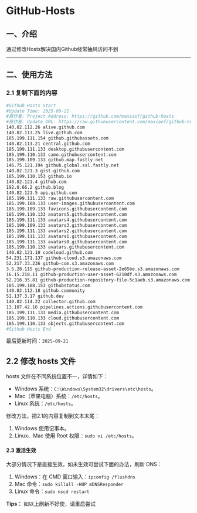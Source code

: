 # GitHub-Hosts

## 一、介绍
通过修改Hosts解决国内Github经常抽风访问不到

---

## 二、使用方法

### 2.1 复制下面的内容
```bash
#Github Hosts Start
#Update Time: 2025-09-21
#原作者: Project Address: https://github.com/maxiaof/github-hosts
#原作者: Update URL: https://raw.githubusercontent.com/maxiaof/github-hosts/master/hosts
140.82.112.26 alive.github.com
140.82.113.25 live.github.com
185.199.111.154 github.githubassets.com
140.82.113.21 central.github.com
185.199.111.133 desktop.githubusercontent.com
185.199.110.133 camo.githubusercontent.com
185.199.109.133 github.map.fastly.net
146.75.121.194 github.global.ssl.fastly.net
140.82.121.3 gist.github.com
185.199.110.153 github.io
140.82.121.4 github.com
192.0.66.2 github.blog
140.82.121.5 api.github.com
185.199.111.133 raw.githubusercontent.com
185.199.108.133 user-images.githubusercontent.com
185.199.109.133 favicons.githubusercontent.com
185.199.110.133 avatars5.githubusercontent.com
185.199.111.133 avatars4.githubusercontent.com
185.199.109.133 avatars3.githubusercontent.com
185.199.111.133 avatars2.githubusercontent.com
185.199.111.133 avatars1.githubusercontent.com
185.199.111.133 avatars0.githubusercontent.com
185.199.110.133 avatars.githubusercontent.com
140.82.121.10 codeload.github.com
54.231.171.137 github-cloud.s3.amazonaws.com
52.217.33.236 github-com.s3.amazonaws.com
3.5.28.115 github-production-release-asset-2e65be.s3.amazonaws.com
16.15.218.11 github-production-user-asset-6210df.s3.amazonaws.com
52.216.35.81 github-production-repository-file-5c1aeb.s3.amazonaws.com
185.199.108.153 githubstatus.com
140.82.112.18 github.community
51.137.3.17 github.dev
140.82.114.22 collector.github.com
13.107.42.16 pipelines.actions.githubusercontent.com
185.199.111.133 media.githubusercontent.com
185.199.110.133 cloud.githubusercontent.com
185.199.110.133 objects.githubusercontent.com
#Github Hosts End

```
最后更新时间：`2025-09-21`

## 2.2 修改 hosts 文件
hosts 文件在不同系统位置不一，详情如下：
- Windows 系统：`C:\Windows\System32\drivers\etc\hosts`。
- Mac（苹果电脑）系统：`/etc/hosts`。
- Linux 系统：`/etc/hosts`。

修改方法，把2.1的内容复制到文本末尾：

1. Windows 使用记事本。
2. Linux、Mac 使用 Root 权限：`sudo vi /etc/hosts`。

#### 2.3 激活生效
大部分情况下是直接生效，如未生效可尝试下面的办法，刷新 DNS：

1. Windows：在 CMD 窗口输入：`ipconfig /flushdns`
2. Mac 命令：`sudo killall -HUP mDNSResponder`
3. Linux 命令：`sudo nscd restart`

**Tips：** 如以上刷新不好使，请重启尝试
